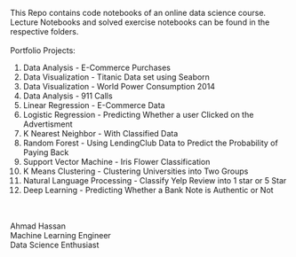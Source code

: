 This Repo contains code notebooks of an online data science course.
Lecture Notebooks and solved exercise notebooks can be found in the
respective folders.
<br />
<br />
Portfolio Projects:<br />
1) Data Analysis - E-Commerce Purchases<br />
2) Data Visualization - Titanic Data set using Seaborn<br />
3) Data Visualization - World Power Consumption 2014<br />
4) Data Analysis - 911 Calls<br />
5) Linear Regression - E-Commerce Data<br />
6) Logistic Regression - Predicting Whether a user Clicked on the Advertisment<br />
7) K Nearest Neighbor - With Classified Data<br />
8) Random Forest - Using LendingClub Data to Predict the Probability of Paying Back<br />
9) Support Vector Machine - Iris Flower Classification<br />
10) K Means Clustering - Clustering Universities into Two Groups<br />
11) Natural Language Processing - Classify Yelp Review into 1 star or 5 Star<br />
12) Deep Learning - Predicting Whether a Bank Note is Authentic or Not <br />
<br />
<br />
Ahmad Hassan <br />
Machine Learning Engineer <br />
Data Science Enthusiast
